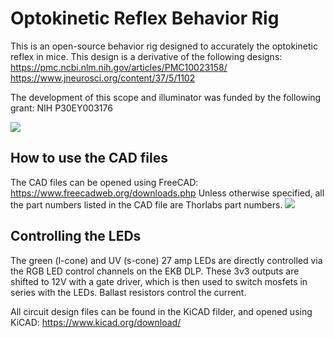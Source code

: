 # Optokinetic Reflex Behavior Rig
 This is an open-source behavior rig designed to accurately the optokinetic reflex in mice.  This design is a derivative of the following designs:
 https://pmc.ncbi.nlm.nih.gov/articles/PMC10023158/
 https://www.jneurosci.org/content/37/5/1102
 
 The development of this scope and illuminator was funded by the following grant: NIH P30EY003176
 
 ![]([Images/OKR%20Rig.jpg)
 
## How to use the CAD files
The CAD files can be opened using FreeCAD: https://www.freecadweb.org/downloads.php  Unless otherwise specified, all the part numbers listed in the CAD file are Thorlabs part numbers.
 ![]([Images/OKR%20rig%20CAD.png)
 
## Controlling the LEDs
The green (l-cone) and UV (s-cone) 27 amp LEDs are directly controlled via the RGB LED control channels on the EKB DLP.  These 3v3 outputs are shifted to 12V with a gate driver, which is then used to switch mosfets in series with the LEDs.  Ballast resistors control the current.

All circuit design files can be found in the KiCAD filder, and opened using KiCAD: https://www.kicad.org/download/
